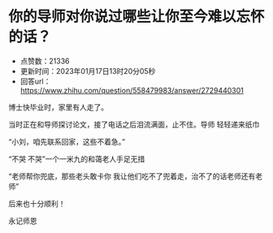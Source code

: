 # 你的导师对你说过哪些让你至今难以忘怀的话？
- 点赞数：21336
- 更新时间：2023年01月17日13时20分05秒
- 回答url：https://www.zhihu.com/question/558479983/answer/2729440301
<body>
 <p data-pid="eVEAYLhl">博士快毕业时，家里有人走了。</p>
 <p data-pid="C2vz3cfR">当时正在和导师探讨论文，接了电话之后泪流满面，止不住。导师 轻轻递来纸巾</p>
 <p data-pid="7H0hBRzQ">“小刘，咱先联系回家，这些不着急。”</p>
 <p data-pid="M2y5KjdU">“不哭 不哭”一个一米九的和蔼老人手足无措</p>
 <p data-pid="2secAnlg">“老师帮你兜底，那些老头敢卡你 我让他们吃不了兜着走，治不了的话老师还有老师”</p>
 <p data-pid="UVVywbX3">后来也十分顺利！</p>
 <p data-pid="gVUBN3tE">永记师恩</p>
</body>